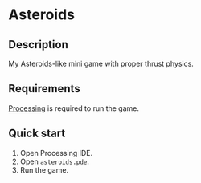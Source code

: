 # Asteroids

## Description
My Asteroids-like mini game with proper thrust physics.

## Requirements
[Processing](https://processing.org) is required to run the game.

## Quick start
1. Open Processing IDE.
2. Open `asteroids.pde`.
3. Run the game.

